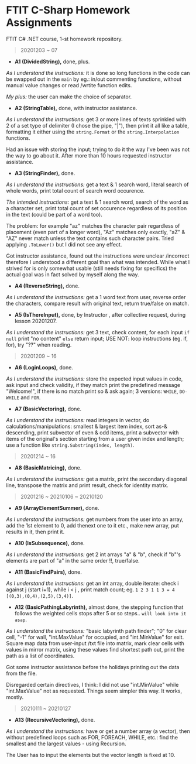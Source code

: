 # FTIT C-Sharp Homework Assignments
FTIT C# .NET course, 1-st homework repository.

> 20201203 ~ 07

* __A1 (DividedString),__ done, plus.

_As I understand the instructions:_ it is done so long functions in the code can be swapped out in the `main` by eg.: in/out commenting functions, without manual value changes or read /wrtite function edits.

_My plus:_ the user can make the choice of separator.

* __A2 (StringTable),__ done,  with instructor assistance.

_As I understand the instructions:_ get 3 or more lines of texts sprinkled with 2 of a set type of delimiter (I chose the pipe, "|"), then print it all like a table, formatting it either using the `string.Format` or the `string.Interpolation` functions.

Had an issue with storing the input; trying to do it the way I've been was not the way to go about it. After more than 10 hours requested instructor assistance.

* __A3 (StringFinder),__ done.

_As I understand the instructions:_ get a text & 1 search word, literal search of whole words, print total count of search word occurence.

_The intended instructions:_ get a text & 1 search word, search of the word as a character set, print total count of set occurence regardless of its position in the text (could be part of a word too).

The problem: for example "az" matches the character pair regardless of placement (even part of a longer word), "Az" matches only exactly, "aZ" & "AZ" never match unless the text contains such character pairs. Tried applying `.ToLower()` but I did not see any effect.

Got instructor assistance, found out the instructions were unclear /incorrect therefore I understood a different goal than what was intended. While what I strived for is only somewhat usable (still needs fixing for specifics) the actual goal was in fact solved by myself along the way.

* __A4 (ReverseString),__ done.

_As I understand the instructions:_ get a 1 word text from user, reverse order the characters, compare result with original text, return true/false on match.

* __A5 (IsThereInput),__ done,  by Instructor , after collective request, during lesson 20201207.

_As I understand the instructions:_ get 3 text, check content, for each input `if null` print "no content" `else` return input; USE NOT: loop instructions (eg. if, for), try "??" when reading.

> 20201209 ~ 16

* __A6 (LoginLoops),__ done.

_As I understand the instructions:_ store the expected input values in code, ask input and check validity, if they match print the predefined message "Welcome!", if there is no match print so & ask again; 3 versions: `WHILE`, `DO-WHILE` and `FOR`.

* __A7 (BasicVectoring),__ done.

_As I understand the instructions:_ read integers in vector, do calculations/manipulations: smallest & largest item index, sort as-& descending, print subvector of even & odd items, print a subvector with items of the original's section starting from a user given index and length; use a function like `string.Substring(index, length)`.

> 20201214 ~ 16

* __A8 (BasicMatricing),__ done.

_As I understand the instructions:_ get a matrix, print the secondary diagonal line, transpose the matrix and print result, check for identity matrix.

> 20201216 ~ 20210106 ~ 20210120

* __A9 (ArrayElementSummer),__ done.

_As I understand the instructions:_ get numbers from the user into an array, add the 1st element to 0, add thenext one to it etc., make new array, put results in it, then print it.

* __A10 (IsSubsequence),__ done.

_As I understand the instructions:_ get 2 int arrays "a" & "b", check if "b"'s elements are part of "a" in the same order !!, true/false.

* __A11 (BasicFindPairs),__ done.

_As I understand the instructions:_ get an int array, double iterate: check  i  against  j  (start i+1), while  i < j  , print match count; eg. `1 2 3 1 1 3 = 4 [(0,3),(0,4),(2,5),(3,4)]`.

* __A12 (BasicPathingLabyrinth),__ almost done, the stepping function that follows the weighted cells stops after 5 or so steps.. `will look into it asap`.

_As I understand the instructions:_ "basic labyrinth path finder"; "0" for clear cell, "-1" for wall, "int.MaxValue" for occupied, and "int.MinValue" for exit. Square map data from user-input /txt file into matrix, mark clear cells with values in mirror matrix, using these values find shortest path out, print the path as a list of coordinates.

Got some instructor assistance before the holidays printing out the data from the file.

Disregarded certain directives, I think: I did not use "int.MinValue" while "int.MaxValue" not as requested. Things seem simpler this way. It works, mostly.

> 20210111 ~ 20210127

* __A13 (RecursiveVectoring),__ done.

_As I understand the instructions:_ have or get a number array (a vector), then without predefined loops such as FOR, FOREACH, WHILE, etc.: find the smallest and the largest values - using Recursion.

The User has to input the elements but the vector length is fixed at 10.
